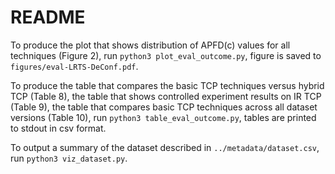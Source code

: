 # README

To produce the plot that shows distribution of APFD(c) values for all techniques (Figure 2), run `python3 plot_eval_outcome.py`, figure is saved to `figures/eval-LRTS-DeConf.pdf`. 


To produce the table that compares the basic TCP techniques versus hybrid TCP (Table 8),  the table that shows controlled experiment results on IR TCP (Table 9), the table that compares basic TCP techniques across all dataset versions (Table 10), run `python3 table_eval_outcome.py`, tables are printed to stdout in csv format.

To output a summary of the dataset described in `../metadata/dataset.csv`, run `python3 viz_dataset.py`.